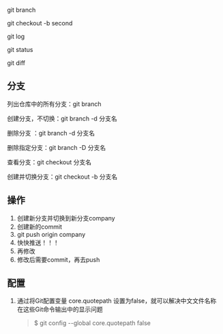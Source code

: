 git branch 

git checkout -b second

git log

git status

git diff



## 分支

列出仓库中的所有分支：git branch

创建分支，不切换：git branch -d 分支名

删除分支 ：git branch -d 分支名

删除指定分支：git branch -D 分支名

查看分支：git checkout 分支名

创建并切换分支：git checkout -b 分支名



## 操作

1. 创建新分支并切换到新分支company
2. 创建新的commit
3. git push origin company
4. 快快推送！！！
5. 再修改
6. 修改后需要commit，再去push

## 配置

1. 通过将Git配置变量 core.quotepath 设置为false，就可以解决中文文件名称在这些Git命令输出中的显示问题

   >  $ git config --global core.quotepath false